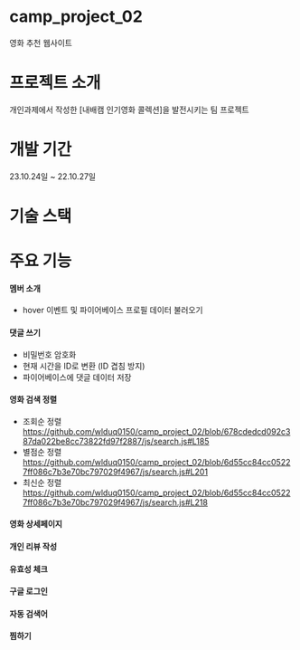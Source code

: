 # camp_project_02
영화 추천 웹사이트

# 프로젝트 소개
개인과제에서 작성한 [내배캠 인기영화 콜렉션]을 발전시키는 팀 프로젝트

# 개발 기간
23.10.24일 ~ 22.10.27일

# 기술 스택

# 주요 기능
#### 멤버 소개
- hover 이벤트 및 파이어베이스 프로필 데이터 불러오기 

#### 댓글 쓰기
- 비밀번호 암호화
- 현재 시간을 ID로 변환 (ID 겹침 방지)
- 파이어베이스에 댓글 데이터 저장

#### 영화 검색 정렬
- 조회순 정렬 https://github.com/wlduq0150/camp_project_02/blob/678cdedcd092c387da022be8cc73822fd97f2887/js/search.js#L185
- 별점순 정렬 https://github.com/wlduq0150/camp_project_02/blob/6d55cc84cc05227ff086c7b3e70bc797029f4967/js/search.js#L201
- 최신순 정렬 https://github.com/wlduq0150/camp_project_02/blob/6d55cc84cc05227ff086c7b3e70bc797029f4967/js/search.js#L218

#### 영화 상세페이지


#### 개인 리뷰 작성


#### 유효성 체크


#### 구글 로그인


#### 자동 검색어


#### 찜하기


